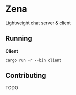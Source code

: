 # Zena

Lightweight chat server &amp; client

## Running

**Client**

`cargo run -r --bin client`

## Contributing

TODO